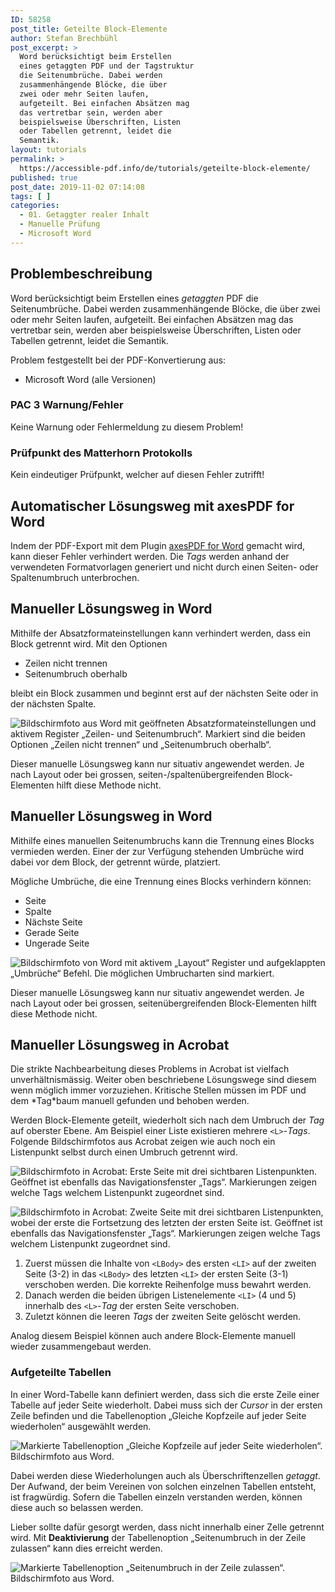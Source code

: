 ```yaml
---
ID: 58258
post_title: Geteilte Block-Elemente
author: Stefan Brechbühl
post_excerpt: >
  Word berücksichtigt beim Erstellen
  eines getaggten PDF und der Tagstruktur
  die Seitenumbrüche. Dabei werden
  zusammenhängende Blöcke, die über
  zwei oder mehr Seiten laufen,
  aufgeteilt. Bei einfachen Absätzen mag
  das vertretbar sein, werden aber
  beispielsweise Überschriften, Listen
  oder Tabellen getrennt, leidet die
  Semantik.
layout: tutorials
permalink: >
  https://accessible-pdf.info/de/tutorials/geteilte-block-elemente/
published: true
post_date: 2019-11-02 07:14:08
tags: [ ]
categories:
  - 01. Getaggter realer Inhalt
  - Manuelle Prüfung
  - Microsoft Word
---
```

## Problembeschreibung

Word berücksichtigt beim Erstellen eines *getaggten* PDF die Seitenumbrüche. Dabei werden zusammenhängende Blöcke, die über zwei oder mehr Seiten laufen, aufgeteilt. Bei einfachen Absätzen mag das vertretbar sein, werden aber beispielsweise Überschriften, Listen oder Tabellen getrennt, leidet die Semantik.

Problem festgestellt bei der PDF-Konvertierung aus:

- Microsoft Word (alle Versionen)

### PAC 3 Warnung/Fehler

Keine Warnung oder Fehlermeldung zu diesem Problem!

### Prüfpunkt des Matterhorn Protokolls

Kein eindeutiger Prüfpunkt, welcher auf diesen Fehler zutrifft!

## Automatischer Lösungsweg mit axesPDF for Word

Indem der PDF-Export mit dem Plugin [axesPDF for Word](https://www.axes4.com/axespdf-for-word-ueberblick.html) gemacht wird, kann dieser Fehler verhindert werden. Die *Tags* werden anhand der verwendeten Formatvorlagen generiert und nicht durch einen Seiten- oder Spaltenumbruch unterbrochen.

## Manueller Lösungsweg in Word

Mithilfe der Absatzformateinstellungen kann verhindert werden, dass ein Block getrennt wird. Mit den Optionen

- Zeilen nicht trennen
- Seitenumbruch oberhalb

bleibt ein Block zusammen und beginnt erst auf der nächsten Seite oder in der nächsten Spalte.

![Bildschirmfoto aus Word mit geöffneten Absatzformateinstellungen und aktivem Register „Zeilen- und Seitenumbruch“. Markiert sind die beiden Optionen „Zeilen nicht trennen“ und „Seitenumbruch oberhalb“.](https://accessible-pdf.info/content/uploads/word-absatzformat-seitenumbruch.png)

<div class="warning-block" markdown="1">
Dieser manuelle Lösungsweg kann nur situativ angewendet werden. Je nach Layout oder bei grossen, seiten-/spaltenübergreifenden Block-Elementen hilft diese Methode nicht.
</div>

## Manueller Lösungsweg in Word

Mithilfe eines manuellen Seitenumbruchs kann die Trennung eines Blocks vermieden werden. Einer der zur Verfügung stehenden Umbrüche wird dabei vor dem Block, der getrennt würde, platziert.

Mögliche Umbrüche, die eine Trennung eines Blocks verhindern können:

- Seite
- Spalte
- Nächste Seite
- Gerade Seite
- Ungerade Seite

![Bildschirmfoto von Word mit aktivem „Layout“ Register und aufgeklappten „Umbrüche“ Befehl. Die möglichen Umbrucharten sind markiert.](https://accessible-pdf.info/content/uploads/word-umbrueche.png)

<div class="warning-block" markdown="1">
Dieser manuelle Lösungsweg kann nur situativ angewendet werden. Je nach Layout oder bei grossen, seitenübergreifenden Block-Elementen hilft diese Methode nicht.
</div>

## Manueller Lösungsweg in Acrobat

<div class="warning-block" markdown="1">
Die strikte Nachbearbeitung dieses Problems in Acrobat ist vielfach unverhältnismässig. Weiter oben beschriebene Lösungswege sind diesem wenn möglich immer vorzuziehen. Kritische Stellen müssen im PDF und dem *Tag*baum manuell gefunden und behoben werden.
</div>

Werden Block-Elemente geteilt, wiederholt sich nach dem Umbruch der *Tag* auf oberster Ebene. Am Beispiel einer Liste existieren mehrere `<L>`-*Tags*. Folgende Bildschirmfotos aus Acrobat zeigen wie auch noch ein Listenpunkt selbst durch einen Umbruch getrennt wird.

![Bildschirmfoto in Acrobat: Erste Seite mit drei sichtbaren Listenpunkten. Geöffnet ist ebenfalls das Navigationsfenster „Tags“. Markierungen zeigen welche Tags welchem Listenpunkt zugeordnet sind.](https://accessible-pdf.info/content/uploads/acrobat-liste-geteilt-1.png)

![Bildschirmfoto in Acrobat: Zweite Seite mit drei sichtbaren Listenpunkten, wobei der erste die Fortsetzung des letzten der ersten Seite ist. Geöffnet ist ebenfalls das Navigationsfenster „Tags“. Markierungen zeigen welche Tags welchem Listenpunkt zugeordnet sind.](https://accessible-pdf.info/content/uploads/acrobat-liste-geteilt-2.png) 

1. Zuerst müssen die Inhalte von `<LBody>` des ersten `<LI>` auf der zweiten Seite (3-2) in das `<LBody>` des letzten `<LI>` der ersten Seite (3-1) verschoben werden. Die korrekte Reihenfolge muss bewahrt werden.
2. Danach werden die beiden übrigen Listenelemente `<LI>` (4 und 5) innerhalb des `<L>`-*Tag* der ersten Seite verschoben.
3. Zuletzt können die leeren *Tags* der zweiten Seite gelöscht werden.

Analog diesem Beispiel können auch andere Block-Elemente manuell wieder zusammengebaut werden. 

### Aufgeteilte Tabellen

In einer Word-Tabelle kann definiert werden, dass sich die erste Zeile einer Tabelle auf jeder Seite wiederholt. Dabei muss sich der *Cursor* in der ersten Zeile befinden und die Tabellenoption „Gleiche Kopfzeile auf jeder Seite wiederholen“ ausgewählt werden.

![Markierte Tabellenoption „Gleiche Kopfzeile auf jeder Seite wiederholen“. Bildschirmfoto aus Word.](https://accessible-pdf.info/content/uploads/word-tabelle-kopfzeile-wiederholen.png)

Dabei werden diese Wiederholungen auch als Überschriftenzellen *getaggt*. Der Aufwand, der beim Vereinen von solchen einzelnen Tabellen entsteht, ist fragwürdig. Sofern die Tabellen einzeln verstanden werden, können diese auch so belassen werden.

Lieber sollte dafür gesorgt werden, dass nicht innerhalb einer Zelle getrennt wird. Mit **Deaktivierung** der Tabellenoption „Seitenumbruch in der Zeile zulassen“ kann dies erreicht werden.

![Markierte Tabellenoption „Seitenumbruch in der Zeile zulassen“. Bildschirmfoto aus Word.](https://accessible-pdf.info/content/uploads/word-tabelle-zeile-nicht-trennen.png)